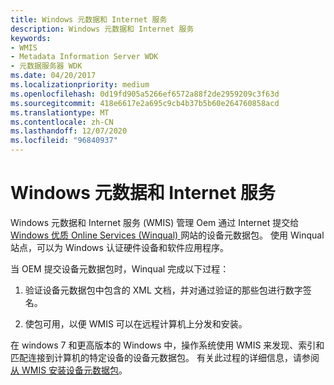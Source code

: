 ```yaml
---
title: Windows 元数据和 Internet 服务
description: Windows 元数据和 Internet 服务
keywords:
- WMIS
- Metadata Information Server WDK
- 元数据服务器 WDK
ms.date: 04/20/2017
ms.localizationpriority: medium
ms.openlocfilehash: 0d19fd905a5266ef6572a88f2de2959209c3f63d
ms.sourcegitcommit: 418e6617e2a695c9cb4b37b5b60e264760858acd
ms.translationtype: MT
ms.contentlocale: zh-CN
ms.lasthandoff: 12/07/2020
ms.locfileid: "96840937"
---
```

# <a name="windows-metadata-and-internet-services"></a>Windows 元数据和 Internet 服务


Windows 元数据和 Internet 服务 (WMIS) 管理 Oem 通过 Internet 提交给 [Windows 优质 Online Services (Winqual) ](../dashboard/index.yml) 网站的设备元数据包。 使用 Winqual 站点，可以为 Windows 认证硬件设备和软件应用程序。

当 OEM 提交设备元数据包时，Winqual 完成以下过程：

1.  验证设备元数据包中包含的 XML 文档，并对通过验证的那些包进行数字签名。

2.  使包可用，以便 WMIS 可以在远程计算机上分发和安装。

在 windows 7 和更高版本的 Windows 中，操作系统使用 WMIS 来发现、索引和匹配连接到计算机的特定设备的设备元数据包。 有关此过程的详细信息，请参阅 [从 WMIS 安装设备元数据包](installing-device-metadata-packages-from-wmis.md)。

 

